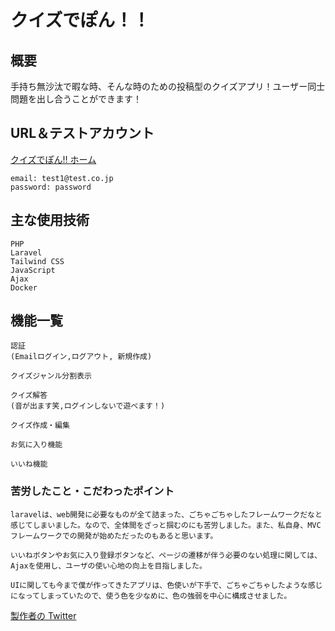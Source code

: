 # クイズでぽん！！

## 概要

手持ち無沙汰で暇な時、そんな時のための投稿型のクイズアプリ！ユーザー同士問題を出し合うことができます！

## URL＆テストアカウント

[クイズでぽん!! ホーム](https://hoge)

    email: test1@test.co.jp
    password: password

## 主な使用技術

    PHP
    Laravel
    Tailwind CSS
    JavaScript
    Ajax
    Docker

## 機能一覧

    認証
    (Emailログイン,ログアウト, 新規作成)

    クイズジャンル分割表示

    クイズ解答
    (音が出ます笑,ログインしないで遊べます！)

    クイズ作成・編集

    お気に入り機能

    いいね機能

### 苦労したこと・こだわったポイント

    laravelは、web開発に必要なものが全て詰まった、ごちゃごちゃしたフレームワークだなと感じてしまいました。なので、全体間をざっと掴むのにも苦労しました。また、私自身、MVCフレームワークでの開発が始めただったのもあると思います。

    いいねボタンやお気に入り登録ボタンなど、ページの遷移が伴う必要のない処理に関しては、Ajaxを使用し、ユーザの使い心地の向上を目指しました。

    UIに関しても今まで僕が作ってきたアプリは、色使いが下手で、ごちゃごちゃしたような感じになってしまっていたので、使う色を少なめに、色の強弱を中心に構成させました。

[製作者の Twitter](https://twitter.com/Patao_program)
